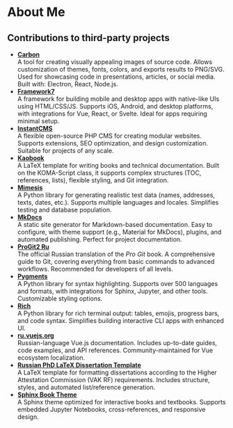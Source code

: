# About Me

## Contributions to third-party projects

- **[Carbon](https://github.com/carbon-app/carbon)**  
A tool for creating visually appealing images of source code. Allows customization of themes, fonts, colors, and exports results to PNG/SVG. Used for showcasing code in presentations, articles, or social media. Built with: Electron, React, Node.js.
- **[Framework7](https://github.com/framework7io/framework7-website)**  
A framework for building mobile and desktop apps with native-like UIs using HTML/CSS/JS. Supports iOS, Android, and desktop platforms, with integrations for Vue, React, or Svelte. Ideal for apps requiring minimal setup.
- **[InstantCMS](https://github.com/instantsoft/icms2)**  
A flexible open-source PHP CMS for creating modular websites. Supports extensions, SEO optimization, and design customization. Suitable for projects of any scale.
- **[Kaobook](https://github.com/fmarotta/kaobook)**  
A LaTeX template for writing books and technical documentation. Built on the KOMA-Script class, it supports complex structures (TOC, references, lists), flexible styling, and Git integration.
- **[Mimesis](https://github.com/lk-geimfari/mimesis)**  
A Python library for generating realistic test data (names, addresses, texts, dates, etc.). Supports multiple languages and locales. Simplifies testing and database population.
- **[MkDocs](https://github.com/mkdocs/mkdocs)**  
A static site generator for Markdown-based documentation. Easy to configure, with theme support (e.g., Material for MkDocs), plugins, and automated publishing. Perfect for project documentation.
- **[ProGit2 Ru](https://github.com/progit/progit2-ru)**  
The official Russian translation of the *Pro Git* book. A comprehensive guide to Git, covering everything from basic commands to advanced workflows. Recommended for developers of all levels.
- **[Pygments](https://github.com/pygments/pygments)**  
A Python library for syntax highlighting. Supports over 500 languages and formats, with integrations for Sphinx, Jupyter, and other tools. Customizable styling options.
- **[Rich](https://github.com/Textualize/rich)**  
A Python library for rich terminal output: tables, emojis, progress bars, and code syntax. Simplifies building interactive CLI apps with enhanced UI.
- **[ru.vuejs.org](https://github.com/translation-gang/ru.vuejs.org)**  
Russian-language Vue.js documentation. Includes up-to-date guides, code examples, and API references. Community-maintained for Vue ecosystem localization.
- **[Russian PhD LaTeX Dissertation Template](https://github.com/AndreyAkinshin/Russian-Phd-LaTeX-Dissertation-Template)**  
A LaTeX template for formatting dissertations according to the Higher Attestation Commission (VAK RF) requirements. Includes structure, styles, and automated list/reference generation.
- **[Sphinx Book Theme](https://github.com/executablebooks/sphinx-book-theme)**  
A Sphinx theme optimized for interactive books and textbooks. Supports embedded Jupyter Notebooks, cross-references, and responsive design.

<!--
Here are some ideas to get you started:

- 🔭 I’m currently working on ...
- 🌱 I’m currently learning ...
- 👯 I’m looking to collaborate on ...
- 🤔 I’m looking for help with ...
- 💬 Ask me about ...
- 📫 How to reach me: ...
- 😄 Pronouns: ...
- ⚡ Fun fact: ...
-->
